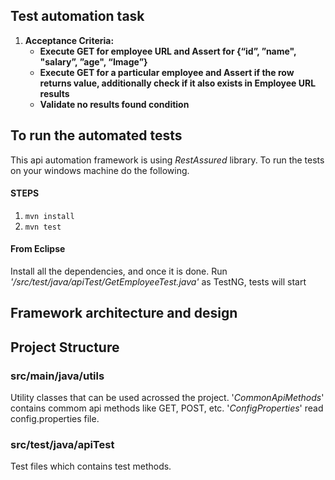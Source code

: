 ## Test automation task
1. __Acceptance Criteria:__
     * __Execute GET for employee URL and  Assert for {“id”, ”name", "salary”, ”age", “Image”}__ 
     * __Execute GET for a particular employee and Assert if the row returns value, additionally check if it also exists in Employee URL results__ 
     * __Validate no results found condition__ 

## To run the automated tests
This api automation framework is using *RestAssured* library. To run the tests on your windows machine do the following.

#### STEPS
1. `mvn install`
2. `mvn test`

#### From Eclipse
Install all the dependencies, and once it is done. Run _'/src/test/java/apiTest/GetEmployeeTest.java'_ as TestNG, tests will start


## Framework architecture and design

## Project Structure
### src/main/java/utils
Utility classes that can be used acrossed the project. '_CommonApiMethods_' contains commom api methods like GET, POST, etc.
'_ConfigProperties_' read config.properties file.


### src/test/java/apiTest
Test files which contains test methods.

